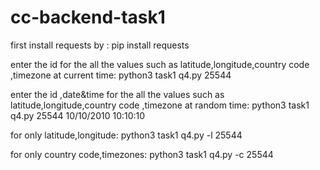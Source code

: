 # cc-backend-task1

first install requests by :
    pip install requests


enter the id for the all the values such as latitude,longitude,country code ,timezone at current time:
    python3 task1 q4.py 25544


enter the id ,date&time for the all the values such as latitude,longitude,country code ,timezone at random time:
    python3 task1 q4.py 25544 10/10/2010 10:10:10


for only latitude,longitude:
    python3 task1 q4.py -l 25544


for only country code,timezones:
    python3 task1 q4.py -c 25544
